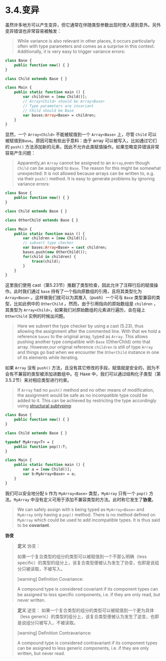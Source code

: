 # 3.4.变异

虽然许多地方可以产生变异，但它通常在伴随类型参数出现时使人感到意外。另外变异错误也非常容易被触发：

> While variance is also relevant in other places, it occurs particularly often with type parameters and comes as a surprise in this context. Additionally, it is very easy to trigger variance errors:

```haxe
class Base {
    public function new() { } 
}

class Child extends Base { }

class Main { 
    public static function main () { 
        var children = [new Child()];
        // Array<Child> should be Array<Base>
        // Type parameters are invariant 
        // Child should be Base 
        var bases:Array<Base> = children;
    }
} 
```

显然，一个 `Array<Child>` 不能被赋值到一个 `Array<Base>` 上，尽管 `Child` 可以被赋值到`Base`。原因可能有些出乎意料：由于 array 可以被写入，比如通过它们的 `push()` 方法添加新的元素，因此不允许此类赋值操作。如果忽略变异错误非常容易产生问题：

> Apparently,an `Array` cannot be assigned to an `Array`,even though `Child` can be assigned to `Base`. The reason for this might be somewhat unexpected: It is not allowed because arrays can be written to, e.g. via their `push()` method. It is easy to generate problems by ignoring variance errors:

```haxe
class Base { 
    public function new() { } 
}

class Child extends Base { } 

class OtherChild extends Base { } 

class Main { 
    public static function main () { 
        var children = [new Child()]; 
        // subvert type checker 
        var bases:Array<Base> = cast children; 
        bases.push(new OtherChild());
        for(child in children) { 
            trace(child);
        }
    }
}
```

这里我们使用 cast（第5.23节）推翻了类型检查，因此允许了注释行后的赋值操作。此时我们通过 `base` 持有了一个指向原数组的引用，且将其类型化为 `Array<Base>` 。这样做我们就可以为其推入（push）一个可与 `Base` 类型兼容的类型，比如此例中的 `OtherChild` 。然而，由于引用指向的原始数组是 `children` ，其类型为 `Array<Child>`，如果我们对原始数组的元素进行遍历，会在碰上 `OtherChild` 实例的时候出问题。

> Here we subvert the type checker by using a cast (5.23), thus allowing the assignment after the commented line. With that we hold a reference `bases` to the original array, typed as `Array`. This allows pushing another type compatible with `Base` (OtherChild) onto that array. However,our original reference `children` is still of type `Array` and things go bad when we encounter the `OtherChild` instance in one of its elements while iterating.

如果 `Array` 没有 `push()` 方法，且没有其它修改的手段，赋值就是安全的，因为不会有不兼容的类型被添加进数组中。在 Haxe 中，我们可以通过结构化子类型（第3.5.2节）来对相应类型进行约束。

> If `Array` had no `push()` method and no other means of modification, the assignment would be safe as no incompatible type could be added to it. This can be achieved by restricting the type accordingly using [structural subtyping](https://haxe.org/manual/type-system-structural-subtyping.html):

```haxe
class Base { 
    public function new() { } 
} 

class Child extends Base { } 

typedef MyArray<T> = { 
    public function pop():T; 
}

class Main {
    public static function main () {
        var a = [new Child()];
        var b:MyArray<Base> = a; 
    } 
} 
```

我们可以安全地分配 `b` 作为 `MyArray<Base>` 类型，`MyArray` 只有一个 `pop()` 方法。`MyArray` 中没有定义可用于添加不兼容类型的方法。此时称它发生了**协变**。

> We can safely assign with `b` being typed as `MyArray<Base>` and `MyArray` only having a `pop()` method. There is no method defined on `MyArray` which could be used to add incompatible types. It is thus said to be **covariant**.

**协变**

> **定义** 协变：
>
> 如果一个复合类型的组分的类型可以被赋值到一个不那么明确（less specific）的类型的组分上，该复合类型便被认为发生了协变，也即是说组分只被读取，不被写入。
>
> [warning] Deﬁnition Covariance:
>
> A compound type is considered covariant if its component types can be assigned to less speciﬁc components, i.e. if they are only read, but never written.

> **定义** 逆变：
> 如果一个复合类型的组分的类型可以被赋值到一个更为具体（less generic）的类型的组分上，该复合类型便被认为发生了逆变，也即是说组分只被写入，不被读取。
>
> [warning] Deﬁnition Contravariance:
>
> A compound type is considered contravariant if its component types can be assigned to less generic components, i.e. if they are only written, but never read.